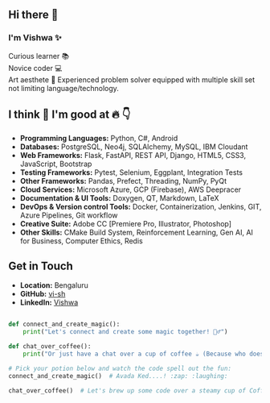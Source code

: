 ## Hi there 👋

### I'm Vishwa :sparkles:
Curious learner :books:  
Novice coder :computer:  
Art aesthete :art:
Experienced problem solver equipped with multiple skill set not limiting language/technology.

## I think :thought_balloon: I'm good at :fire: :point_down:
- **Programming Languages:** Python, C#, Android
- **Databases:** PostgreSQL, Neo4j, SQLAlchemy, MySQL, IBM Cloudant
- **Web Frameworks:** Flask, FastAPI, REST API, Django, HTML5, CSS3, JavaScript, Bootstrap
- **Testing Frameworks:** Pytest, Selenium, Eggplant, Integration Tests
- **Other Frameworks:** Pandas, Prefect, Threading, NumPy, PyQt
- **Cloud Services:** Microsoft Azure, GCP (Firebase), AWS Deepracer
- **Documentation & UI Tools:** Doxygen, QT, Markdown, LaTeX
- **DevOps & Version control Tools:** Docker, Containerization, Jenkins, GIT, Azure Pipelines, Git workflow
- **Creative Suite:** Adobe CC [Premiere Pro, Illustrator, Photoshop]
- **Other Skills:** CMake Build System, Reinforcement Learning, Gen AI, AI for Business, Computer Ethics, Redis


## Get in Touch
- **Location:** Bengaluru
- **GitHub:** [vi-sh](https://github.com/vi-sh)
- **LinkedIn:** [Vishwa](https://www.linkedin.com/in/vishwanath-purohit)

```python

def connect_and_create_magic():
    print("Let's connect and create some magic together! 🧙‍♂️")

def chat_over_coffee():
    print("Or just have a chat over a cup of coffee ☕ (Because who doesn't code better with caffeine?)")

# Pick your potion below and watch the code spell out the fun:
connect_and_create_magic()  # Avada Ked....! :zap: :laughing:

chat_over_coffee()  # Let's brew up some code over a steamy cup of Coffee! ☕

```
